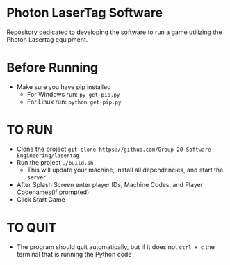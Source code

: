 # Photon LaserTag Software
Repository dedicated to developing the software to run a game utilizing the Photon Lasertag equipment.

# Before Running
- Make sure you have pip installed
  - For Windows run: `py get-pip.py`
  - For Linux run: `python get-pip.py`

# TO RUN

- Clone the project `git clone https://github.com/Group-20-Software-Engineering/lasertag`
- Run the project `./build.sh`
  - This will update your machine, install all dependencies, and start the server
- After Splash Screen enter player IDs, Machine Codes, and Player Codenames(if prompted)
- Click Start Game

# TO QUIT
- The program should quit automatically, but if it does not `ctrl + c` the terminal that is running the Python code
